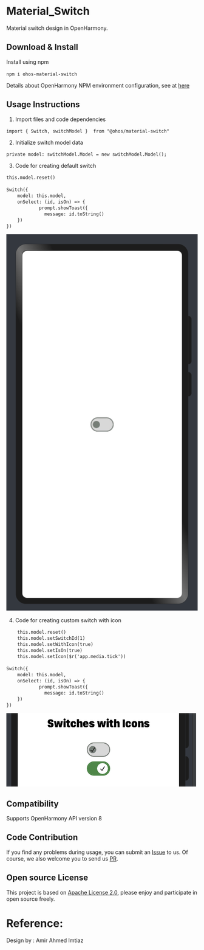 # Material_Switch

Material switch design in OpenHarmony.

## Download & Install

Install using npm

```npm i ohos-material-switch```

Details about OpenHarmony NPM environment configuration, see
at [here](https://gitee.com/openharmony-tpc/docs/blob/master/OpenHarmony_npm_usage.md)

## Usage Instructions

1. Import files and code dependencies

```ets
import { Switch, switchModel }  from "@ohos/material-switch"
```

2. Initialize switch model data

```
private model: switchModel.Model = new switchModel.Model();
```

3. Code for creating default switch

```
this.model.reset()

Switch({
    model: this.model,
    onSelect: (id, isOn) => {
            prompt.showToast({
              message: id.toString()
    })
})
```

![Default Switch](screenshots/1.png)

4. Code for creating custom switch with icon

```
    this.model.reset()
    this.model.setSwitchId(1)
    this.model.setWithIcon(true)
    this.model.setIsOn(true)
    this.model.setIcon($r('app.media.tick'))

Switch({
    model: this.model,
    onSelect: (id, isOn) => {
            prompt.showToast({
              message: id.toString()
    })
})
```

![Custom Switch](screenshots/2.png)


## Compatibility

Supports OpenHarmony API version 8

## Code Contribution

If you find any problems during usage, you can submit
an [Issue](https://github.com/Applib-OpenHarmony/Material_Ui_Switch/issues) to us. Of course, we also welcome you to
send us [PR](https://github.com/Applib-OpenHarmony/Material_Ui_Switch/pulls).

## Open source License

This project is based
on [Apache License 2.0](https://github.com/Applib-OpenHarmony/Material_Ui_Switch/blob/main/LICENSE), please enjoy and
participate in open source freely.

# Reference:

Design by : Amir Ahmed Imtiaz
